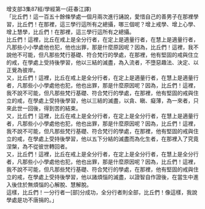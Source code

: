 增支部3集87經/學經第一(莊春江譯)  
「比丘們！這一百五十餘條學處一個月兩次進行誦說，愛惜自己的善男子在那裡學習，比丘們！在那裡，這三學行這所有之總攝，哪三個呢？增上戒學、增上心學、增上慧學，比丘們！在那裡，這三學行這所有之總攝。  
比丘們！這裡，比丘在戒上是全分行者，在定上是適量行者，在慧上是適量行者，凡那些小小學處他也犯，他也出罪，那是什麼原因呢？因為，比丘們！這裡，我不說他不可能，但凡那些梵行基礎、符合梵行的學處，在那裡，他有堅固的戒與住立的戒，在學處上受持後學習，他以三結的滅盡，為入流者，不墮惡趣法、決定、以正覺為彼岸。  
又，比丘們！這裡，比丘在戒上是全分行者，在定上是適量行者，在慧上是適量行者，凡那些小小學處他也犯，他也出罪，那是什麼原因呢？因為，比丘們！這裡，我不說不可能，但凡那些梵行基礎、符合梵行的學處，在那裡，他有堅固的戒與住立的戒，在學處上受持後學習，他以三結的滅盡，以貪、瞋、癡薄，為一來者，只來此世一回後，得到苦的結束。  
又，比丘們！這裡，比丘在戒上是全分行者，在定上是全分行者，在慧上是適量行者，凡那些小小學處他也犯，他也出罪，那是什麼原因呢？因為，比丘們！這裡，我不說不可能，但凡那些梵行基礎、符合梵行的學處，在那裡，他有堅固的戒與住立的戒，在學處上受持後學習，他以五下分結的滅盡而為化生者，在那裡入了究竟涅槃，為不從彼世轉回者。  
又，比丘們！這裡，比丘在戒上是全分行者，在定上是全分行者，在慧上是全分行者，凡那些小小學處他也犯，他也出罪，那是什麼原因呢？因為，比丘們！這裡，我不說不可能，但凡那些梵行基礎、符合梵行的學處，在那裡，他有堅固的戒與住立的戒，在學處上受持後學習，他以諸煩惱的滅盡，以證智自作證後，在當生中進入後住於無煩惱的心解脫、慧解脫。  
這樣，比丘們！一分行者一[部]分成功，全分行者則全部，比丘們！像這樣，我說學處是功不唐捐的。」  
  
  
